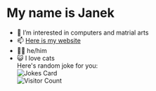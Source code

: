 # My name is Janek
- 👀 I’m interested in computers and matrial arts
- 📫 [Here is my website](https://janek.000.pe)
- 🧑‍💻 he/him
- 😺 I love cats <br>
Here's random joke for you: <br>
<img src="https://readme-jokes.vercel.app/api" alt="Jokes Card" /> <br>
![Visitor Count](https://profile-counter.glitch.me/01001010anek/count.svg)
